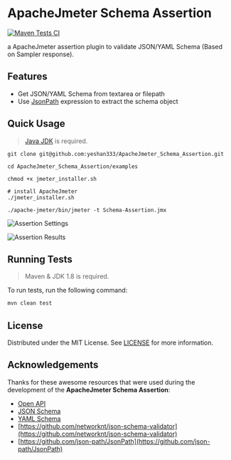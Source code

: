 # ApacheJmeter Schema Assertion

[![Maven Tests CI](https://github.com/yeshan333/ApacheJmeter_Schema_Assertion/actions/workflows/run-tests.yaml/badge.svg)](https://github.com/yeshan333/ApacheJmeter_Schema_Assertion/actions/workflows/run-tests.yaml)

a ApacheJmeter assertion plugin to validate JSON/YAML Schema (Based on Sampler response).

## Features

- Get JSON/YAML Schema from textarea or filepath
- Use [JsonPath](https://github.com/json-path/JsonPath) expression to extract the schema object

## Quick Usage

> [Java JDK](https://adoptopenjdk.net/) is required.

```shell
git clone git@github.com:yeshan333/ApacheJmeter_Schema_Assertion.git

cd ApacheJmeter_Schema_Assertion/examples

chmod +x jmeter_installer.sh

# install ApacheJmeter
./jmeter_installer.sh

./apache-jmeter/bin/jmeter -t Schema-Assertion.jmx
```

![Assertion Settings](https://cdn.jsdelivr.net/gh/yeshan333/jsDelivrCDN@main/20220115114549.jpg)

![Assertion Results](https://cdn.jsdelivr.net/gh/yeshan333/jsDelivrCDN@main/20220115114624.jpg)

## Running Tests

> Maven & JDK 1.8 is required.

To run tests, run the following command:

```bash
mvn clean test
```

## License

Distributed under the MIT License. See [LICENSE](./LICENSE) for more information.

## Acknowledgements

Thanks for these awesome resources that were used during the development of the **ApacheJmeter Schema Assertion**:

- [Open API](https://spec.openapis.org/oas/latest.html#info-object-example)
- [JSON Schema](https://json-schema.org/specification.html)
- [YAML Schema](https://asdf-standard.readthedocs.io/en/1.5.0/schemas/yaml_schema.html#Schema%20Definitions)
- [https://github.com/networknt/json-schema-validator](https://github.com/networknt/json-schema-validator)
- [https://github.com/json-path/JsonPath](https://github.com/json-path/JsonPath)

